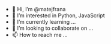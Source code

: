 - 👋 Hi, I’m @matejfrana
- 👀 I’m interested in Python, JavaScript
- 🌱 I’m currently learning ...
- 💞️ I’m looking to collaborate on ...
- 📫 How to reach me ...

<!---
matejfrana/matejfrana is a ✨ special ✨ repository because its `README.md` (this file) appears on your GitHub profile.
You can click the Preview link to take a look at your changes.
--->
